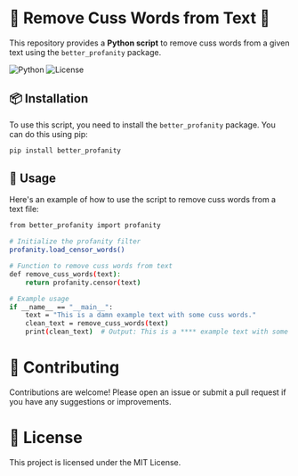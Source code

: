 # 🚫 Remove Cuss Words from Text 📝

This repository provides a **Python script** to remove cuss words from a given text using the `better_profanity` package.

![Python](https://img.shields.io/badge/Python-3.x-blue)
![License](https://img.shields.io/badge/License-MIT-green)

## 📦 Installation

To use this script, you need to install the `better_profanity` package. You can do this using pip:

```sh
pip install better_profanity
```
## 🚀 Usage
Here's an example of how to use the script to remove cuss words from a text file:
```bash
from better_profanity import profanity

# Initialize the profanity filter
profanity.load_censor_words()

# Function to remove cuss words from text
def remove_cuss_words(text):
    return profanity.censor(text)

# Example usage
if __name__ == "__main__":
    text = "This is a damn example text with some cuss words."
    clean_text = remove_cuss_words(text)
    print(clean_text)  # Output: This is a **** example text with some **** words.
```
# 🤝 Contributing
Contributions are welcome! Please open an issue or submit a pull request if you have any suggestions or improvements.
# 📄 License
This project is licensed under the MIT License.
